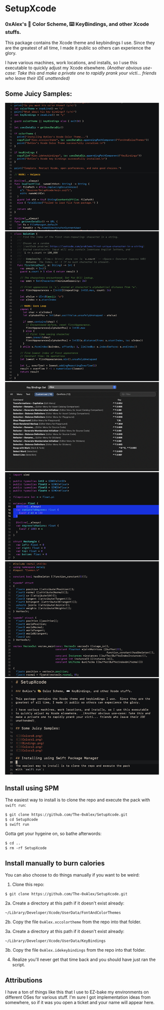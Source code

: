 # SetupXcode

### 0xAlex's 🎨 Color Scheme, ⌨️ KeyBindings, and other Xcode stuffs.

This package contains the Xcode theme and keybindings I use.  Since they are 
the greatest of all time, I made it public so others can experience the glory.

I have various machines, work locations, and installs, so I use this executable
to quickly adjust my Xcode elsewhere.  _(Another obvious use-case: Take this 
and make a private one to rapidly prank your victi... friends who leave their 
IDE unattended)_

## Some Juicy Samples:

![](Colors0.png)
![](Colors1.png)
![](Bindings.png)
![](Colors2.png)
![](Colors3.png)
![](Colors4.png)

## Install using SPM

The easiest way to install is to clone the repo and execute the pack 
with `swift run`:

```
$ git clone https://github.com/The-0xAlex/SetupXcode.git
$ cd SetupXcode
$ swift run
```

Gotta get your hygeine on, so bathe afterwords:

```
$ cd ..
$ rm -rf SetupXcode
```

## Install manually to burn calories

You can also choose to do things manually if you want to be weird:

1. Clone this repo:
```
$ git clone https://github.com/The-0xAlex/SetupXcode.git
```

2a. Create a directory at this path if it doesn't exist already:
```
~/Library/Developer/Xcode/UserData/FontAndColorThemes
```

2b. Copy the file `0xAlex.xccolortheme` from the repo into that folder.

3a. Create a directory at this path if it doesn't exist already:
```
~/Library/Developer/Xcode/UserData/KeyBindings
```

3b. Copy the file `0xAlex.idekeybindings` from the repo into that folder.

4. Realize you'll never get that time back and you should have just ran 
the script.

## Attributions

I have a ton of things like this that I use to EZ-bake my environments on 
different OSes for various stuff.  I'm sure I got implementation ideas from 
somewhere, so if it was you open a ticket and your name will appear here.
